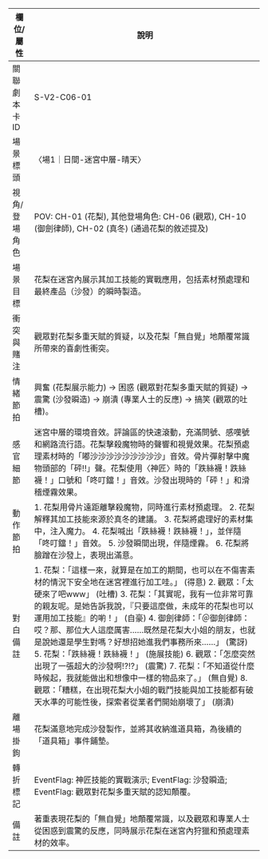 | 欄位/屬性 | 說明 |
|---|---|
| 關聯劇本卡ID | S-V2-C06-01 |
| 場景標頭 | 〈場1｜日間-迷宮中層-晴天〉 |
| 視角/登場角色 | POV: CH-01 (花梨), 其他登場角色: CH-06 (觀眾), CH-10 (御劍律師), CH-02 (真冬) (通過花梨的敘述提及) |
| 場景目標 | 花梨在迷宮內展示其加工技能的實戰應用，包括素材預處理和最終產品（沙發）的瞬時製造。 |
| 衝突與賭注 | 觀眾對花梨多重天賦的質疑，以及花梨「無自覺」地顛覆常識所帶來的喜劇性衝突。 |
| 情緒節拍 | 興奮 (花梨展示能力) -> 困惑 (觀眾對花梨多重天賦的質疑) -> 震驚 (沙發瞬造) -> 崩潰 (專業人士的反應) -> 搞笑 (觀眾的吐槽)。 |
| 感官細節 | 迷宮中層的環境音效。評論區的快速滾動，充滿問號、感嘆號和網路流行語。花梨擊殺魔物時的聲響和視覺效果。花梨預處理素材時的「嘟沙沙沙沙沙沙沙沙沙」音效。骨片彈射擊中魔物頭部的「砰!!」聲。花梨使用〈神匠〉時的「跌絲襪！跌絲襪！」口號和「咚叮鐺！」音效。沙發出現時的「砰！」和滑稽煙霧效果。 |
| 動作節拍 | 1. 花梨用骨片遠距離擊殺魔物，同時進行素材預處理。 2. 花梨解釋其加工技能來源於真冬的建議。 3. 花梨將處理好的素材集中，注入魔力。 4. 花梨喊出「跌絲襪！跌絲襪！」，並伴隨「咚叮鐺！」音效。 5. 沙發瞬間出現，伴隨煙霧。 6. 花梨將臉蹭在沙發上，表現出滿意。 |
| 對白備註 | 1. 花梨：「這樣一來，就算是在加工的期間，也可以在不傷害素材的情況下安全地在迷宮裡進行加工哇。」 (得意) 2. 觀眾：「太硬來了吧www」 (吐槽) 3. 花梨：「其實呢，我有一位非常可靠的親友呢。是她告訴我說，『只要這麼做，未成年的花梨也可以運用加工技能』的喲！」 (自豪) 4. 御劍律師：「＠御劍律師：哎？那、那位大人這麼厲害……既然是花梨大小姐的朋友，也就是說她還是學生對嗎？好想招她進我們事務所來……」 (驚訝) 5. 花梨：「跌絲襪！跌絲襪！」 (施展技能) 6. 觀眾：「怎麼突然出現了一張超大的沙發啊!?!?」 (震驚) 7. 花梨：「不知道從什麼時候起，我就能做出和想像中一樣的物品來了。」 (無自覺) 8. 觀眾：「糟糕，在出現花梨大小姐的戰鬥技能與加工技能都有破天水準的可能性後，探索者從業者們開始崩壞了」 (崩潰) |
| 離場掛鉤 | 花梨滿意地完成沙發製作，並將其收納進道具箱，為後續的「道具箱」事件鋪墊。 |
| 轉折標記 | EventFlag: 神匠技能的實戰演示; EventFlag: 沙發瞬造; EventFlag: 觀眾對花梨多重天賦的認知顛覆。 |
| 備註 | 著重表現花梨的「無自覺」地顛覆常識，以及觀眾和專業人士從困惑到震驚的反應，同時展示花梨在迷宮內狩獵和預處理素材的效率。 |
